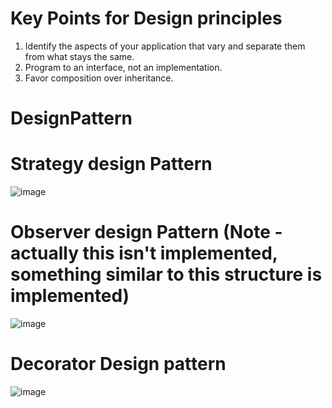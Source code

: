 # Key Points for Design principles
1) Identify the aspects of your application that vary and separate them from what stays the same.
2) Program to an interface, not an implementation.
3) Favor composition over inheritance.
# DesignPattern
# Strategy design Pattern
![image](https://github.com/NishaMalhotra/DesignPattern/assets/39948171/3729fdd0-48d7-4560-8d5c-0280766c341d)


# Observer design Pattern (Note - actually this isn't implemented, something similar to this structure is implemented) 
![image](https://github.com/NishaMalhotra/DesignPattern/assets/39948171/5004b4a2-549b-4d0a-ae11-c829b4bcfc9a)

# Decorator Design pattern 
![image](https://github.com/NishaMalhotra/DesignPattern/assets/39948171/5985e52a-ec92-4e96-ad76-4a821d5a8d82)
